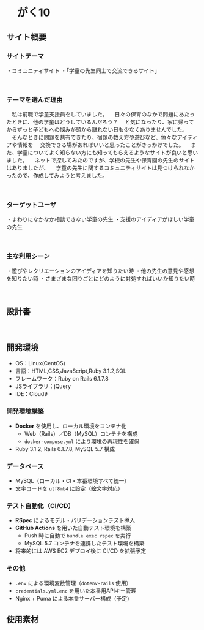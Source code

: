 # 　がく10
<!--​READMEを作成する際は、項目内の【補足説明】は削除して完成させてください。-->
## サイト概要
### サイトテーマ
・コミュニティサイト
・「学童の先生同士で交流できるサイト」
<!-- 【補足説明】 -->
<!-- - 〜なコミュニティサイトorレビューサイトorSNS　と１文で記載する -->
​
### テーマを選んだ理由
　私は前職で学童支援員をしていました。
　日々の保育のなかで問題にあたったときに、他の学童はどうしているんだろう？
　と気になったり、家に帰ってからずっと子どもへの悩みが頭から離れない日も少なくありませんでした。
　そんなときに問題を共有できたり、宿題の教え方や遊びなど、色々なアイディアや情報を
　交換できる場があればいいと思ったことがきっかけでした。
　また、学童についてよく知らない方にも知ってもらえるようなサイトが良いと思いました。
　ネットで探してみたのですが、学校の先生や保育園の先生のサイトはありましたが、
　学童の先生に関するコミュニティサイトは見つけられなかったので、作成してみようと考えました。
<!-- 【補足説明】 -->
<!-- - ですます調で記載しましょう。READMEファイルは企業様も見られます。 -->
<!-- - ３文以上記載しましょう。 -->

<!--　★テーマ理由を記載する際のポイント　-->
<!-- - 自分自身の背景の説明（このポートフォリオを作る前提を説明） -->
<!-- - 扱う題材が抱えている問題・課題の説明 -->
<!-- - ターゲットとするユーザーが持つであろう課題の説明（需要をアピールするため） -->
<!-- - 当問題を解決するために、このようなポートフォリオを制作してみようと考えました」という結び -->

<!-- ★記載例 -->
<!-- もともと料理が好きで、オリジナルレシピで料理を作ることが多いのですが、少しずつレシピが1パターンになってきており頭を悩ませていました。 -->
<!-- 身近に自分と同じように、料理を好んでする友人がいないため困っていた所、他の人がどのようなレシピで作っているのかを知れるサービスがあれば便利だと考えました。 -->
<!-- また料理好きな人だけでなく、日々料理を作る必要があるがレシピに困っている人の助けにもなると考え、このテーマにしました。 -->
​
### ターゲットユーザ
・まわりになかなか相談できない学童の先生
・支援のアイディアがほしい学童の先生
<!-- 【補足説明】 -->
<!-- - 〜な人という記載方法で、2つ以上記載しましょう -->
<!-- - テーマ理由と矛盾のないターゲットを選出しましょう -->
<!-- - 実際にサービスを利用する立場であると想定しましょう  -->
​
### 主な利用シーン
・遊びやレクリエーションのアイディアを知りたい時
・他の先生の意見や感想を知りたい時
・さまざまな困りごとにどのように対処すればいいか知りたい時
<!-- 【補足説明】 -->
<!-- - 〜な時という記載方法で、2つ以上記載しましょう -->
​
## 設計書
<!-- 【補足説明】 -->
<!-- - テーマ提出時点では不要です。 -->
<!-- - 当項目には「後ほど作成予定」と記載しましょう。 -->
​
## 開発環境
- OS：Linux(CentOS)
- 言語：HTML,CSS,JavaScript,Ruby 3.1.2,SQL
- フレームワーク：Ruby on Rails 6.1.7.8
- JSライブラリ：jQuery
- IDE：Cloud9

### 開発環境構築
- **Docker** を使用し、ローカル環境をコンテナ化  
  - Web（Rails）／DB（MySQL）コンテナを構成  
  - `docker-compose.yml` により環境の再現性を確保  
- Ruby 3.1.2, Rails 6.1.7.8, MySQL 5.7 構成

### データベース
- MySQL（ローカル・CI・本番環境すべて統一）
- 文字コードを `utf8mb4` に設定（絵文字対応）

### テスト自動化（CI/CD）
- **RSpec** によるモデル・バリデーションテスト導入
- **GitHub Actions** を用いた自動テスト環境を構築  
  - Push 時に自動で `bundle exec rspec` を実行  
  - MySQL 5.7 コンテナを連携したテスト環境を構築  
- 将来的には AWS EC2 デプロイ後に CI/CD を拡張予定

### その他
- `.env` による環境変数管理（`dotenv-rails` 使用）
- `credentials.yml.enc` を用いた本番用APIキー管理
- Nginx + Puma による本番サーバー構成（予定）
​
## 使用素材
<!-- - 外部サービスの画像素材・音声素材を使用した場合は、必ずサービス名とURLを明記してください。 -->
<!-- - アプリケーションの実装に使用したgem/bootstrapのリファレンスなどの記載は不要です。 -->
<!-- - 使用しない場合は、使用素材の項目をREADMEから削除してください。 -->
<!-- - 架空の団体・題材を前提にポートフォリオを制作する場合、下記のテンプレートを当項目内に記載しましょう。 -->
<!-- 【テンプレート】 -->
<!-- 著作権を考慮し、架空のデータを扱う予定です。 -->
<!-- なお今後、実在するデータを利用する際には、事前に著作権保持者と契約を結んだ上で利用します。 -->
